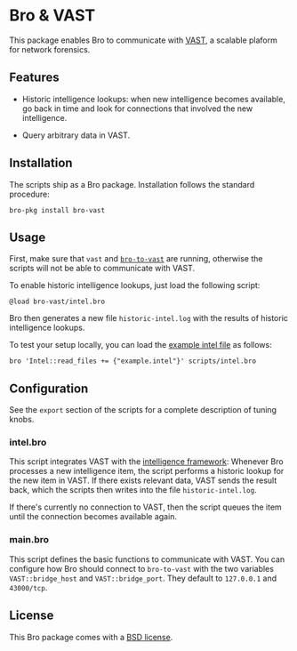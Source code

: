 # Bro & VAST

This package enables Bro to communicate with [VAST][vast], a scalable plaform
for network forensics.

## Features

- Historic intelligence lookups: when new intelligence becomes available,
  go back in time and look for connections that involved the new intelligence.

- Query arbitrary data in VAST.

## Installation

The scripts ship as a Bro package. Installation follows the standard procedure:

```shell
bro-pkg install bro-vast
```

## Usage

First, make sure that `vast` and [`bro-to-vast`][bro-to-vast] are running,
otherwise the scripts will not be able to communicate with VAST.

To enable historic intelligence lookups, just load the following script:

```bro
@load bro-vast/intel.bro
```

Bro then generates a new file `historic-intel.log` with the results of historic
intelligence lookups.

To test your setup locally, you can load the [example intel file](example.intel)
as follows:

```shell
bro 'Intel::read_files += {"example.intel"}' scripts/intel.bro
```

## Configuration

See the `export` section of the scripts for a complete description of tuning
knobs.

### intel.bro

This script integrates VAST with the [intelligence framework][intel-framework]:
Whenever Bro processes a new intelligence item, the script performs a historic
lookup for the new item in VAST. If there exists relevant data, VAST sends the
result back, which the scripts then writes into the file `historic-intel.log`.

If there's currently no connection to VAST, then the script queues the item
until the connection becomes available again.

### main.bro

This script defines the basic functions to communicate with VAST. You can
configure how Bro should connect to `bro-to-vast` with the two variables
`VAST::bridge_host` and `VAST::bridge_port`. They default to `127.0.0.1` and
`43000/tcp`.

## License

This Bro package comes with a [BSD license](LICENSE).

[vast]: https://github.com/vast-io/vast
[bro-to-vast]: https://github.com/vast-io/vast/tree/master/tools/bro-to-vast
[intel-framework]: https://www.bro.org/sphinx-git/frameworks/intel.html
